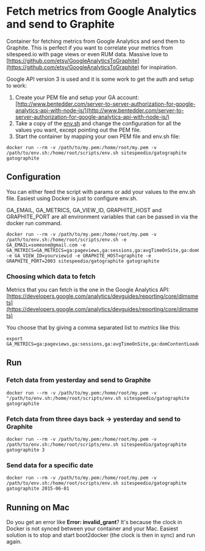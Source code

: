 # Fetch metrics from Google Analytics and send to Graphite

Container for fetching metrics from Google Analytics and send them to Graphite. This is perfect if you want to correlate your metrics from sitespeed.io with page views or even RUM data. Massive love to [https://github.com/etsy/GoogleAnalyticsToGraphite](https://github.com/etsy/GoogleAnalyticsToGraphite) for inspiration.


Google API version 3 is used and it is some work to get the auth and setup to work:

1. Create your PEM file and setup your GA account: [http://www.bentedder.com/server-to-server-authorization-for-google-analytics-api-with-node-js/](http://www.bentedder.com/server-to-server-authorization-for-google-analytics-api-with-node-js/)
2. Take a copy of the [env.sh](https://github.com/soulgalore/gatographite/blob/master/docker/scripts/env.sh) and change the configuration for all the values you want, except pointing out the PEM file.
3. Start the container by mapping your own PEM file and env.sh file:

```
docker run --rm -v /path/to/my.pem:/home/root/my.pem -v /path/to/env.sh:/home/root/scripts/env.sh sitespeedio/gatographite gatographite
```

## Configuration
You can either feed the script with params or add your values to the env.sh file. Easiest using Docker is just to configure env.sh.

GA_EMAIL, GA_METRICS, GA_VIEW_ID, GRAPHITE_HOST and GRAPHITE_PORT are all environment variables that can be passed in via the docker run command.

```
docker run --rm -v /path/to/my.pem:/home/root/my.pem -v /path/to/env.sh:/home/root/scripts/env.sh -e GA_EMAIL=someone@gmail.com -e GA_METRICS=GA_METRICS=ga:pageviews,ga:sessions,ga:avgTimeOnSite,ga:domContentLoadedTime -e GA_VIEW_ID=yourviewid -e GRAPHITE_HOST=graphite -e GRAPHITE_PORT=2003 sitespeedio/gatographite gatographite
```

### Choosing which data to fetch
Metrics that you can fetch is the one in the Google Analytics API:
[https://developers.google.com/analytics/devguides/reporting/core/dimsmets](https://developers.google.com/analytics/devguides/reporting/core/dimsmets)

You choose that by giving a comma separated list to *metrics* like this:

```
export GA_METRICS=ga:pageviews,ga:sessions,ga:avgTimeOnSite,ga:domContentLoadedTime
```

## Run

### Fetch data from yesterday and send to Graphite
```
docker run --rm -v /path/to/my.pem:/home/root/my.pem -v "/path/to/env.sh:/home/root/scripts/env.sh sitespeedio/gatographite gatographite
```

### Fetch data from three days back -> yesterday and send to Graphite
```
docker run --rm -v /path/to/my.pem:/home/root/my.pem -v /path/to/env.sh:/home/root/scripts/env.sh sitespeedio/gatographite gatographite 3
```

###  Send data for a specific date
```
docker run --rm -v /path/to/my.pem:/home/root/my.pem -v /path/to/env.sh:/home/root/scripts/env.sh sitespeedio/gatographite gatographite 2015-06-01
```

## Running on Mac
Do you get an error like **Error: invalid_grant**? It's because the clock in Docker is not synced between your container and your Mac. Easiest solution is to stop and start boot2docker (the clock is then in sync) and run again.
